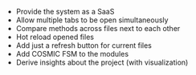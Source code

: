 - Provide the system as a SaaS
- Allow multiple tabs to be open simultaneously
- Compare methods across files next to each other
- Hot reload opened files
- Add just a refresh button for current files
- Add COSMIC FSM to the modules
- Derive insights about the project (with visualization)
